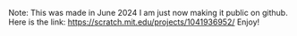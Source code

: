 Note: This was made in June 2024 I am just now making it public on github. 
Here is the link: https://scratch.mit.edu/projects/1041936952/
Enjoy!
